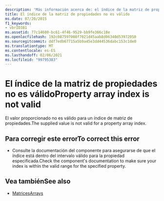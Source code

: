 ```yaml
---
description: 'Más información acerca de: el índice de la matriz de propiedades no es válido'
title: El índice de la matriz de propiedades no es válido
ms.date: 07/20/2015
f1_keywords:
- vbrID381
ms.assetid: 77c14680-bc61-4f46-9529-bb9fe366c18e
ms.openlocfilehash: 192c087597008f7021d45aab8d06340d53972050
ms.sourcegitcommit: ddf7edb67715a5b9a45e3dd44536dabc153c1de0
ms.translationtype: MT
ms.contentlocale: es-ES
ms.lasthandoff: 02/06/2021
ms.locfileid: "99795383"
---
```

# <a name="property-array-index-is-not-valid"></a><span data-ttu-id="4b8df-103">El índice de la matriz de propiedades no es válido</span><span class="sxs-lookup"><span data-stu-id="4b8df-103">Property array index is not valid</span></span>

<span data-ttu-id="4b8df-104">El valor proporcionado no es válido para un índice de matriz de propiedades.</span><span class="sxs-lookup"><span data-stu-id="4b8df-104">The supplied value is not valid for a property array index.</span></span>  
  
## <a name="to-correct-this-error"></a><span data-ttu-id="4b8df-105">Para corregir este error</span><span class="sxs-lookup"><span data-stu-id="4b8df-105">To correct this error</span></span>  
  
- <span data-ttu-id="4b8df-106">Consulte la documentación del componente para asegurarse de que el índice está dentro del intervalo válido para la propiedad especificada.</span><span class="sxs-lookup"><span data-stu-id="4b8df-106">Check the component's documentation to make sure your index is within the valid range for the specified property.</span></span>  
  
## <a name="see-also"></a><span data-ttu-id="4b8df-107">Vea también</span><span class="sxs-lookup"><span data-stu-id="4b8df-107">See also</span></span>

- [<span data-ttu-id="4b8df-108">Matrices</span><span class="sxs-lookup"><span data-stu-id="4b8df-108">Arrays</span></span>](../../programming-guide/language-features/arrays/index.md)
